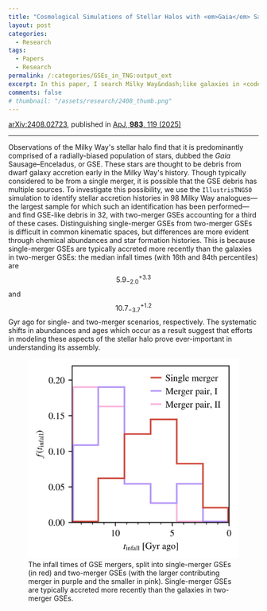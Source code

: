 ```yaml
---
title: "Cosmological Simulations of Stellar Halos with <em>Gaia</em> Sausage&ndash;Enceladus Analogues: Two Sausages, One Bun?"
layout: post
categories:
  - Research
tags:
  - Papers
  - Research
permalink: /:categories/GSEs_in_TNG:output_ext
excerpt: In this paper, I search Milky Way&ndash;like galaxies in <code>IllustrisTNG50</code> for mergers that resemble the GSE, our most recent major merger, and find them a third of the time. I allow for the GSE to be comprised of two mergers, rather than necessarily being a single merger; these pairs account for approimately a third of the GSEs. It's hard to tell single- from two-merger GSEs apart, except that the single mergers are typically accreted more recently.
comments: false
# thumbnail: "/assets/research/2408_thumb.png"
---
```

<a href="https://ui.adsabs.harvard.edu/abs/2025ApJ...983..119F/abstract">arXiv:2408.02723</a>, published in <a href="https://doi.org/10.3847/1538-4357/adbe31">ApJ, <b>983</b>, 119 (2025)</a>

---

Observations of the Milky Way's stellar halo find that it is predominantly comprised of a radially-biased population of stars, dubbed the <i>Gaia</i> Sausage&ndash;Enceladus, or GSE. These stars are thought to be debris from dwarf galaxy accretion early in the Milky Way's history. Though typically considered to be from a single merger, it is possible that the GSE debris has multiple sources. To investigate this possibility, we use the <code>IllustrisTNG50</code> simulation to identify stellar accretion histories in 98 Milky Way analogues&mdash;the largest sample for which such an identification has been performed&mdash;and find GSE-like debris in 32, with two-merger GSEs accounting for a third of these cases. Distinguishing single-merger GSEs from two-merger GSEs is difficult in common kinematic spaces, but differences are more evident through chemical abundances and star formation histories. This is because single-merger GSEs are typically accreted more recently than the galaxies in two-merger GSEs: the median infall times (with 16th and 84th percentiles) are $$5.9_{-2.0}^{+3.3}$$ and $$10.7_{-3.7}^{+1.2}$$ Gyr ago for single- and two-merger scenarios, respectively. The systematic shifts in abundances and ages which occur as a result suggest that efforts in modeling these aspects of the stellar halo prove ever-important in understanding its assembly.

<figure>
  <img src="/assets/research/2408_thumb.png" alt="The infall times of GSE-like mergers, split into single-merger GSEs and two-merger GSEs.">
  <figcaption class='message'>The infall times of GSE mergers, split into single-merger GSEs (in red) and two-merger GSEs (with the larger contributing merger in purple and the smaller in pink). Single-merger GSEs are typically accreted more recently than the galaxies in two-merger GSEs.</figcaption>
</figure>